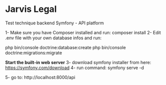 # Jarvis Legal
Test technique backend Symfony - API platform

1- Make sure you have Composer installed and run: composer install
2- Edit .env file with your own database infos and run:

php bin/console doctrine:database:create
php bin/console doctrine:migrations:migrate

**Start the built-in web server**
3- download symfony installer from here: https://symfony.com/download
4- run command: symfony serve -d 

5- go to:  http://localhost:8000/api